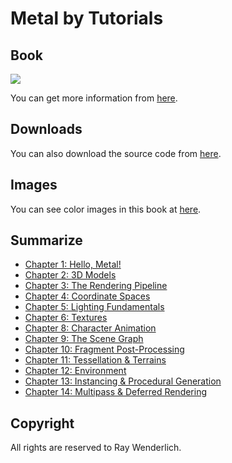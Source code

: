 # Metal by Tutorials

## Book

![](http://mobile.kyobobook.co.kr/common/image/resize?url=http://image.kyobobook.co.kr/images/book/large/988/l9781942878988.jpg)

You can get more information from [here](https://store.raywenderlich.com/products/metal-by-tutorials).

## Downloads

You can also download the source code from [here](https://store.raywenderlich.com/products/metal-by-tutorials-source-code).

## Images

You can see color images in this book at [here](https://www.raywenderlich.com/books/metal-by-tutorials).

## Summarize

 * [Chapter 1: Hello, Metal!](https://github.com/daemyung/metal-by-tutorials/tree/main/01-introduction-to-metal)
 * [Chapter 2: 3D Models](https://github.com/daemyung/metal-by-tutorials/tree/main/02-3d-models)
 * [Chapter 3: The Rendering Pipeline](https://github.com/daemyung/metal-by-tutorials/tree/main/03-rendering-pipeline)
 * [Chapter 4: Coordinate Spaces](https://github.com/daemyung/metal-by-tutorials/tree/main/04-3d-transforms)
 * [Chapter 5: Lighting Fundamentals](https://github.com/daemyung/metal-by-tutorials/tree/main/05-lighting-fundamentals)
 * [Chapter 6: Textures](https://github.com/daemyung/metal-by-tutorials/tree/main/06-textures)
 * [Chapter 8: Character Animation](https://github.com/daemyung/metal-by-tutorials/tree/main/08-character-animation)
 * [Chapter 9: The Scene Graph](https://github.com/daemyung/metal-by-tutorials/tree/main/09-scene-graph)
 * [Chapter 10: Fragment Post-Processing](https://github.com/daemyung/metal-by-tutorials/tree/main/10-trees-and-fog)
 * [Chapter 11: Tessellation & Terrains](https://github.com/daemyung/metal-by-tutorials/tree/main/11-tesselation-and-terrains)
 * [Chapter 12: Environment](https://github.com/daemyung/metal-by-tutorials/tree/main/12-environment)
 * [Chapter 13: Instancing & Procedural Generation](https://github.com/daemyung/metal-by-tutorials/tree/main/13-procedural-generation)
 * [Chapter 14: Multipass & Deferred Rendering](https://github.com/daemyung/metal-by-tutorials/tree/main/14-multipass-rendering)

## Copyright

All rights are reserved to Ray Wenderlich.

